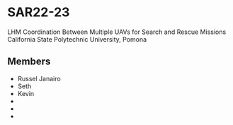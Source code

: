 # SAR22-23

LHM Coordination Between Multiple UAVs for Search and Rescue Missions
California State Polytechnic University, Pomona

## Members
* Russel Janairo
* Seth 
* Kevin
*
*
*
